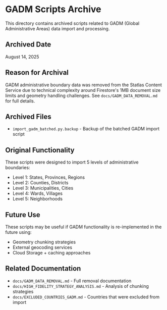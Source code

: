 # GADM Scripts Archive

This directory contains archived scripts related to GADM (Global Administrative Areas) data import and processing.

## Archived Date
August 14, 2025

## Reason for Archival
GADM administrative boundary data was removed from the Statlas Content Service due to technical complexity around Firestore's 1MB document size limits and geometry handling challenges. See `docs/GADM_DATA_REMOVAL.md` for full details.

## Archived Files
- `import_gadm_batched.py.backup` - Backup of the batched GADM import script

## Original Functionality
These scripts were designed to import 5 levels of administrative boundaries:
- Level 1: States, Provinces, Regions
- Level 2: Counties, Districts  
- Level 3: Municipalities, Cities
- Level 4: Wards, Villages
- Level 5: Neighborhoods

## Future Use
These scripts may be useful if GADM functionality is re-implemented in the future using:
- Geometry chunking strategies
- External geocoding services
- Cloud Storage + caching approaches

## Related Documentation
- `docs/GADM_DATA_REMOVAL.md` - Full removal documentation
- `docs/HIGH_FIDELITY_STRATEGY_ANALYSIS.md` - Analysis of chunking strategies
- `docs/EXCLUDED_COUNTRIES_GADM.md` - Countries that were excluded from import
